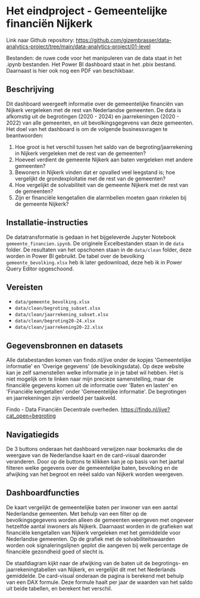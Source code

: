 # Het eindproject - Gemeentelijke financiën Nijkerk

Link naar Github repository: https://github.com/gizembrasser/data-analytics-project/tree/main/data-analytics-project/01-level

Bestanden: de ruwe code voor het manipuleren van de data staat in het .ipynb bestanden. Het Power BI dashboard staat in het .pbix bestand. Daarnaast is hier ook nog een PDF van beschikbaar.

## Beschrijving
Dit dashboard weergeeft informatie over de gemeentelijke financiën van Nijkerk vergeleken met de rest van Nederlandse gemeenten. De data is afkomstig uit de begrotingen (2020 - 2024) en jaarrekeningen (2020 - 2022) van alle gemeenten, en uit bevolkingsgegevens van deze gemeenten. Het doel van het dashboard is om de volgende businessvragen te beantwoorden: 

1. Hoe groot is het verschil tussen het saldo van de begroting/jaarrekening in Nijkerk vergeleken met de rest van de gemeenten?
2. Hoeveel verdient de gemeente Nijkerk aan baten vergeleken met andere gemeenten?
3. Bewoners in Nijkerk vinden dat er opvalled veel leegstand is; hoe vergelijkt de grondexploitatie met de rest van de gemeenten?
4. Hoe vergelijkt de solvabiliteit van de gemeente Nijkerk met de rest van de gemeenten?
5. Zijn er financiële kengetallen die alarmbellen moeten gaan rinkelen bij de gemeente Nijkerk?

## Installatie-instructies
De datatransformatie is gedaan in het bijgeleverde Jupyter Notebook `gemeente_financien.ipynb`. De originele Excelbestanden staan in de `data` folder. De resultaten van het opschonen staan in de `data/clean` folder, deze worden in Power BI gebruikt. De tabel over de bevolking `gemeente_bevolking.xlsx` heb ik later gedownload, deze heb ik in Power Query Editor opgeschoond. 

## Vereisten
- `data/gemeente_bevolking.xlsx` 
- `data/clean/begroting_subset.xlsx`
- `data/clean/jaarrekening_subset.xlsx`
- `data/clean/begroting20-24.xlsx`
- `data/clean/jaarrekening20-22.xlsx`

## Gegevensbronnen en datasets
Alle databestanden komen van findo.nl/jive onder de kopjes 'Gemeentelijke informatie' en 'Overige gegevens' (de bevolkingsdata). Op deze website kan je zelf samenstellen welke informatie je in je tabel wil hebben. Het is niet mogelijk om te linken naar mijn precieze samenstelling, maar de financiële gegevens komen uit de informatie over 'Baten en lasten' en 'Financiële kengetallen' onder 'Gemeentelijke informatie'. De begrotingen en jaarrekeningen zijn verdeeld per taakveld. 

Findo - Data Financiën Decentrale overheden. https://findo.nl/jive?cat_open=begroting

## Navigatiegids
De 3 buttons onderaan het dashboard verwijzen naar bookmarks die de weergave van de Nederlandse kaart en de card-visual daaronder veranderen. Door op de buttons te klikken kan je op basis van het jaartal filteren welke gegevens over de gemeentelijke baten, bevolking en de afwijking van het begroot en reëel saldo van Nijkerk worden weergeven. 

## Dashboardfuncties
De kaart vergelijkt de gemeentelijke baten per inwoner van een aantal Nederlandse gemeenten. Met behulp van een filter op de bevolkingsgegevens worden alleen de gemeenten weergeven met ongeveer hetzelfde aantal inwoners als Nijkerk. Daarnaast worden in de grafieken wat financiële kengetallen van Nijkerk vergeleken met het gemiddelde voor Nederlandse gemeenten. Op de grafiek met de solvabiliteitswaarden worden ook signaleringslijnen geplot die aangeven bij welk percentage de financiële gezondheid goed of slecht is. 

De staafdiagram kijkt naar de afwijking van de baten uit de begrotings- en jaarrekeningtabellen van Nijkerk, en vergelijkt dit met het Nederlands gemiddelde. De card-visual onderaan de pagina is berekend met behulp van een DAX formule. Deze formule haalt per jaar de waarden van het saldo uit beide tabellen, en berekent het verschil. 
